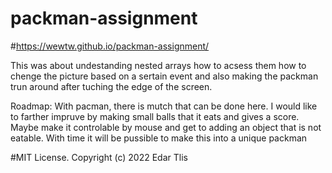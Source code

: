 # packman-assignment
#https://wewtw.github.io/packman-assignment/
<p>This was about undestanding nested arrays how to acsess them how to chenge the picture based on a sertain event and also making the packman trun around after tuching the edge of the screen.</p>
<p>Roadmap: With pacman, there is mutch that can be done here. I would like to farther impruve by making small balls that it eats and gives a score. Maybe make it controlable by mouse and get to adding an object that is not eatable. With time it will be pussible to make this into a unique packman</p>


#MIT License.
Copyright (c) 2022 Edar Tlis
